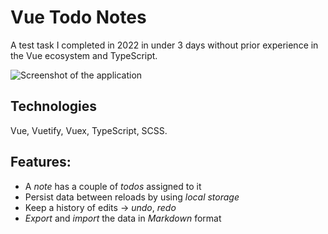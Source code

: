 # Vue Todo Notes

A test task I completed in 2022 in under 3 days without prior experience in the Vue ecosystem and TypeScript.

![Screenshot of the application](https://github.com/vrepetskyi/todo-notes/assets/31629500/108b73c0-2bdf-48ef-acf2-e7fbd5962e35)

## Technologies

Vue, Vuetify, Vuex, TypeScript, SCSS.

## Features:
- A _note_ has a couple of _todos_ assigned to it
- Persist data between reloads by using _local storage_
- Keep a history of edits -> _undo_, _redo_
- _Export_ and _import_ the data in _Markdown_ format


